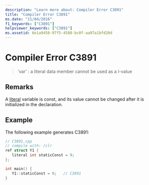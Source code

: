 ```yaml
---
description: "Learn more about: Compiler Error C3891"
title: "Compiler Error C3891"
ms.date: "11/04/2016"
f1_keywords: ["C3891"]
helpviewer_keywords: ["C3891"]
ms.assetid: 6e1a9458-97f5-4580-bc0f-aa97a1bfd20d
---
```

# Compiler Error C3891

> 'var' : a literal data member cannot be used as a l-value

## Remarks

A [literal](../../extensions/literal-cpp-component-extensions.md) variable is const, and its value cannot be changed after it is initialized in the declaration.

## Example

The following example generates C3891:

```cpp
// C3891.cpp
// compile with: /clr
ref struct Y1 {
   literal int staticConst = 9;
};

int main() {
   Y1::staticConst = 0;   // C3891
}
```
